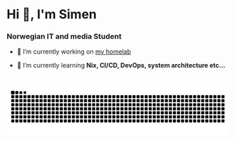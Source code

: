 <h1>Hi 👋, I'm Simen</h1>
<h3>Norwegian IT and media Student</h3>

- 🔭 I’m currently working on [my homelab](https://github.com/simen64/homelab)

- 🌱 I’m currently learning **Nix, CI/CD, DevOps, system architecture etc...**

###

<br clear="both">

<img src="https://raw.githubusercontent.com/simen64/simen64/output/snake.svg" alt="Snake animation" />

###
